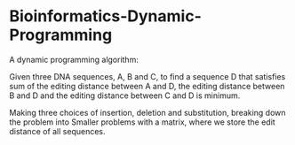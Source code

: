 # Bioinformatics-Dynamic-Programming

A dynamic programming algorithm:

Given three DNA sequences, A, B and C, to find a sequence D that satisfies sum of the editing distance between A and D, the editing distance between B and D and the editing distance between C and D is minimum.

Making three choices of insertion, deletion and substitution, breaking down the problem into Smaller problems with a matrix, where we store the edit distance of all sequences.

